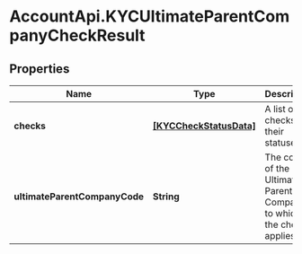 # AccountApi.KYCUltimateParentCompanyCheckResult

## Properties

Name | Type | Description | Notes
------------ | ------------- | ------------- | -------------
**checks** | [**[KYCCheckStatusData]**](KYCCheckStatusData.md) | A list of the checks and their statuses. | [optional] 
**ultimateParentCompanyCode** | **String** | The code of the Ultimate Parent Company to which the check applies. | [optional] 


